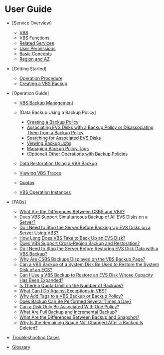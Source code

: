 # User Guide

-   [Service Overview]
    -   [VBS](vbs.md)
    -   [VBS Functions](vbs-functions.md)
    -   [Related Services](related-services.md)
    -   [User Permissions](user-permissions.md)
    -   [Basic Concepts](basic-concepts.md)
    -   [Region and AZ](region-and-az.md)

-   [Getting Started]
    -   [Operation Procedure](operation-procedure.md)
    -   [Creating a VBS Backup](creating-a-vbs-backup.md)

-   [Operation Guide]
    -   [VBS Backup Management](vbs-backup-management.md)
    -   [Data Backup Using a Backup Policy]
        -   [Creating a Backup Policy](creating-a-backup-policy.md)
        -   [Associating EVS Disks with a Backup Policy or Disassociating Them from a Backup Policy](associating-evs-disks-with-a-backup-policy-or-disassociating-them-from-a-backup-policy.md)
        -   [Searching for Associated EVS Disks](searching-for-associated-evs-disks.md)
        -   [Viewing Backup Jobs](viewing-backup-jobs.md)
        -   [Managing Backup Policy Tags](managing-backup-policy-tags.md)
        -   [\(Optional\) Other Operations with Backup Policies]((optional)-other-operations-with-backup-policies.md)

    -   [Data Restoration Using a VBS Backup](data-restoration-using-a-vbs-backup.md)
    -   [Viewing VBS Traces](viewing-vbs-traces.md)
    -   [Quotas](quotas.md)
    -   [VBS Operation Instances](vbs-operation-instances.md)

-   [FAQs]
    -   [What Are the Differences Between CSBS and VBS?](what-are-the-differences-between-csbs-and-vbs.md)
    -   [Does VBS Support Simultaneous Backup of All EVS Disks on a Server?](does-vbs-support-simultaneous-backup-of-all-evs-disks-on-a-server.md)
    -   [Do I Need to Stop the Server Before Backing Up EVS Disks on a Server Using VBS?](do-i-need-to-stop-the-server-before-backing-up-evs-disks-on-a-server-using-vbs.md)
    -   [How Long Does VBS Take to Back Up an EVS Disk?](how-long-does-vbs-take-to-back-up-an-evs-disk.md)
    -   [Does VBS Support Cross-Region Backup and Restoration?](does-vbs-support-cross-region-backup-and-restoration.md)
    -   [Do I Need to Stop the Server Before Restoring EVS Disk Data with a VBS Backup?](do-i-need-to-stop-the-server-before-restoring-evs-disk-data-with-a-vbs-backup.md)
    -   [Why Are CSBS Backups Displayed on the VBS Backup Page?](why-are-csbs-backups-displayed-on-the-vbs-backup-page.md)
    -   [Can a VBS Backup of a System Disk Be Used to Restore the System Disk of an ECS?](can-a-vbs-backup-of-a-system-disk-be-used-to-restore-the-system-disk-of-an-ecs.md)
    -   [Can I Use a VBS Backup to Restore an EVS Disk Whose Capacity Has Been Expanded?](can-i-use-a-vbs-backup-to-restore-an-evs-disk-whose-capacity-has-been-expanded.md)
    -   [Is There a Quota Limit on the Number of Backups?](is-there-a-quota-limit-on-the-number-of-backups.md)
    -   [What Can I Do Against Exceptions in VBS?](what-can-i-do-against-exceptions-in-vbs.md)
    -   [Why Add Tags to a VBS Backup or Backup Policy?](why-add-tags-to-a-vbs-backup-or-backup-policy.md)
    -   [Does Backup Can Be Performed Several Times a Day?](does-backup-can-be-performed-several-times-a-day.md)
    -   [Can a Disk Only Be Associated With One Policy?](can-a-disk-only-be-associated-with-one-policy.md)
    -   [What Are Full Backup and Incremental Backup?](what-are-full-backup-and-incremental-backup.md)
    -   [What Are the Differences Between Backup and Snapshot?](what-are-the-differences-between-backup-and-snapshot.md)
    -   [Why Is the Remaining Space Not Changed After a Backup Is Deleted?](why-is-the-remaining-space-not-changed-after-a-backup-is-deleted.md)

-   [Troubleshooting Cases](troubleshooting-cases.md)
-   [Glossary](glossary.md)

